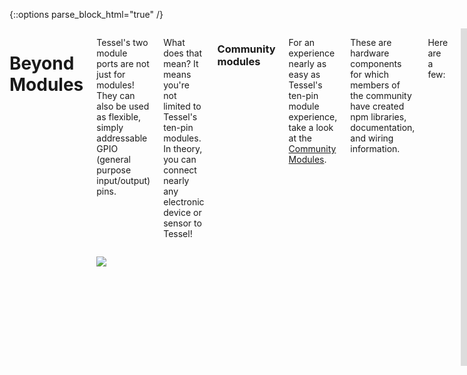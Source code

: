 {::options parse_block_html="true" /}

<div class="row">
<div class="large-12 columns">

# Beyond Modules

<div class="row">
<div class="large-8 columns">

Tessel's two module ports are not just for modules! They can also be used as flexible, simply addressable GPIO (general purpose input/output) pins.

What does that mean? It means you're not limited to Tessel's ten-pin modules. In theory, you can connect nearly any electronic device or sensor to Tessel!

</div>
<div class="large-3 columns right">

![](https://raw.githubusercontent.com/rwaldron/tessel-io/master/fritzing/tessel.png)

</div>
</div>

<div class="row">
<div class="large-12 columns">

### Community modules

For an experience nearly as easy as Tessel's ten-pin module experience, take a look at the [Community Modules](https://tessel.io/modules#third-party).

These are hardware components for which members of the community have created npm libraries, documentation, and wiring information.

Here are a few:

</div>
</div>

<div class="row">
<div class="large-6 columns left">
<iframe frameborder='0' height='270' scrolling='no' src='https://www.hackster.io/ifoundthemeaningoflife/tessel-button/embed?use_route=project' width='360'></iframe>
</div>
<div class="large-6 columns left">
<iframe frameborder='0' height='270' scrolling='no' src='https://tessel.hackster.io/zaccolley/thermal-printer-module-for-tessel/embed?use_route=project' width='360'></iframe>
</div>
</div>
<div class="row">
<div class="large-6 columns left">
<iframe frameborder='0' height='270' scrolling='no' src='https://www.hackster.io/adkron/backpack-ht16k33/embed?use_route=project' width='360'></iframe>
</div>
<div class="large-6 columns left">
<iframe frameborder='0' height='270' scrolling='no' src='https://tessel.hackster.io/andrewcashmore/lego-ir/embed?use_route=project' width='360'></iframe>
</div>

<div class="row">
<div class="large-12 columns">

<br/>
To see more community-created modules (or to add one you've made!) go to [tessel.io/modules](https://tessel.io/modules#third-party).

### Making your own Modules

If no one has made the module you want yet, you can be the first! There are a lot of cool components on [SparkFun](//sparkfun.com) and [Adafruit](//adafruit.com) that are fairly easy to connect to Tessel.

In case you've never built anything with hardware before, we've put up an introduction at [tessel.io/diy](//tessel.io/diy) that should get you up and running.

Share what you've made, and if you need help, [just ask](https://forums.tessel.io/c/community-modules). Happy inventing!

</div>
</div>

<div class="greyBar"></div>

<div class="row">
<div class="large-6 columns left">
  <a href="modules.html" class="bottomButton button">Prev: Modules</a>
</div>

<div class="large-6 columns right">
  <a href="finished.html" class= "bottomButton right button">Next: Finished</a>
</div>
</div>
